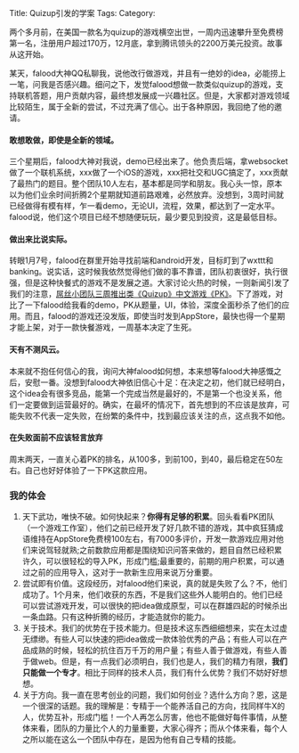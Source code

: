 Title: Quizup引发的学案
Tags: 
Category: 

两个多月前，在美国一款名为quizup的游戏横空出世，一周内迅速攀升至免费榜第一名，注册用户超过170万，12月底，拿到腾讯领头的2200万美元投资。故事从这开始。

某天，falood大神QQ私聊我，说他改行做游戏，并且有一绝妙的idea，必能捞上一笔，问我是否感兴趣。细问之下，发觉falood想做一款类似quizup的游戏，支持联机答题，用户贡献内容，最终想发展成一兴趣社区。但是，大家都对游戏领域比较陌生，属于全新的尝试，不过充满了信心。出于各种原因，我回绝了他的邀请。

#### 敢想敢做，即使是全新的领域。


三个星期后，falood大神对我说，demo已经出来了。他负责后端，拿websocket做了一个联机系统，xxx做了一个iOS的游戏，xxx把社交和UGC搞定了，xxx贡献了最热门的题目。整个团队10人左右，基本都是同学和朋友。我心头一惊，原本以为他们业余时间折腾2个星期就知道前路艰难，必然放弃。没想到，3周时间就已经做得有模有样，乍一看demo，无论UI，流程，效果，都达到了一定水平。falood说，他们这个项目已经不想随便玩玩，最少要见到投资，这是最低目标。

#### 做出来比说实际。

转眼1月7号，falood在群里开始寻找前端和android开发，目标盯到了wxttt和banking。说实话，这时候我依然觉得他们做的事不靠谱，团队初衷很好，执行很强，但是这种快餐式的游戏不是发展之道。大家讨论火热的时候，一则新闻引发了我们的注意，[屌丝小团队三周推出类《Quizup》中文游戏《PK》](http://www.bloomgamer.com/201401/1034625)。下了游戏，对比了一下falood给我看的demo，PK从题量，UI，体验，深度全面秒杀了他们的应用。而且，falood的游戏还没发版，即使当时发到AppStore，最快也得一个星期才能上架，对于一款快餐游戏，一周基本决定了生死。

#### 天有不测风云。

本来就不抱任何信心的我，询问大神falood如何想，本来想等falood大神感慨之后，安慰一番。没想到falood大神依旧信心十足：在决定之初，他们就已经明白，这个idea会有很多竞品，能第一个完成当然是最好的，不是第一个也没关系，他们一定要做到运营最好的。确实，在最坏的情况下，首先想到的不应该是放弃，可能失败不代表一定失败，在纷繁的条件中，找到最应该关注的点，这点我不如他。

#### 在失败面前不应该轻言放弃

周末两天，一直关心着PK的排名，从100多，到前100，到40，最后稳定在50左右。自己也好好体验了一下PK这款应用。

### 我的体会
1. 天下武功，唯快不破。如何快起来？**你得有足够的积累**。回头看看PK团队（一个游戏工作室），他们之前已经开发了好几款不错的游戏，其中疯狂猜成语维持在AppStore免费榜100左右，有7000多评价，开发一款游戏应用对他们来说驾轻就熟;之前数款应用都是围绕知识问答来做的，题目自然已经积累许久，可以很轻松的导入PK，形成门槛;最重要的，前期的用户积累，可以通过之前的应用导入，这对于一款新生应用来说万分重要。
2. 尝试即有价值。这段经历，对falood他们来说，真的就是失败了么？不，他们成功了。1个月来，他们收获的东西，不是我们这些外人能明白的。他们已经可以尝试游戏开发，可以很快的把idea做成原型，可以在群雄四起的时候杀出一条血路。只有这种折腾的经历，才能造就你的能力。
3. 关于技术。我们的优势在于技术能力。但是技术这东西细细想来，实在太过虚无缥缈。有些人可以快速的把idea做成一款体验优秀的产品；有些人可以在产品成熟的时候，轻松的抗住百万千万的用户量；有些人善于做游戏，有些人善于做web。但是，有一点我们必须明白，我们也是人，我们的精力有限，**我们只能做一个专才**。相比于同样的技术人员，我们有什么优势？我们不妨好好想想。
4. 关于方向。我一直在思考创业的问题，我们如何创业？选什么方向？恩，这是一个很深的话题。我的理解是：专精于一个能养活自己的方向，找同样牛X的人，优势互补，形成门槛！一个人再怎么厉害，他也不能做好每件事情，从整体来看，团队的力量比个人的力量重要，大家心得齐；而从个体来看，每个人之所以能在这么一个团队中存在，是因为他有自己专精的技能。